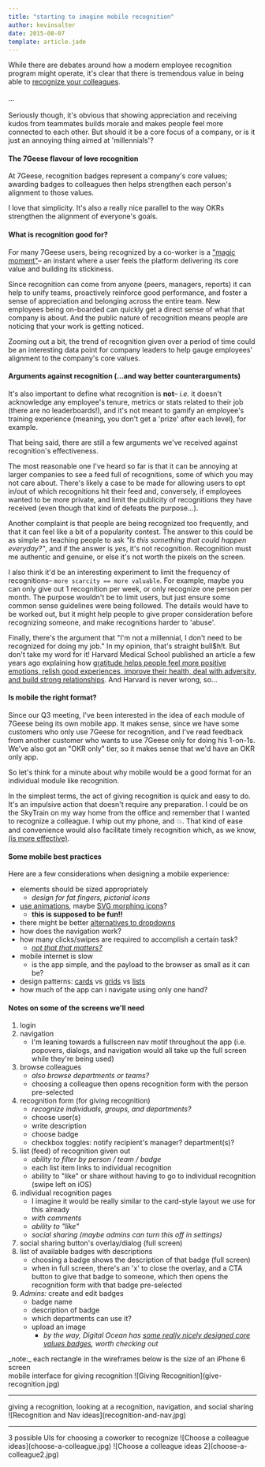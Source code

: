 ```yaml
---
title: "starting to imagine mobile recognition"
author: kevinsalter
date: 2015-08-07
template: article.jade
---
```


While there are debates around how a modern employee recognition program might operate, it's clear that there is tremendous value in being able to [recognize your colleagues](https://www.officevibe.com/facegame).
<br><br>
...
<br><br>
Seriously though, it's obvious that showing appreciation and receiving kudos from teammates builds morale and makes people feel more connected to each other.  But should it be a core focus of a company, or is it just an annoying thing aimed at 'millennials'?

<span class="more"></span>

#### The 7Geese flavour of ~~love~~ recognition

At 7Geese, recognition badges represent a company's core values; awarding badges to colleagues then helps strengthen each person's alignment to those values.

I love that simplicity.  It's also a really nice parallel to the way OKRs strengthen the alignment of everyone's goals.

#### What is recognition good for?

For many 7Geese users, being recognized by a co-worker is a ["magic moment"](http://genius.com/Alex-schultz-lecture-6-growth-annotated)– an instant where a user feels the platform delivering its core value and building its stickiness.

Since recognition can come from anyone (peers, managers, reports) it can help to unify teams, proactively reinforce good performance, and foster a sense of appreciation and belonging across the entire team.  New employees being on-boarded can quickly get a direct sense of what that company is about.  And the public nature of recognition means people are noticing that your work is getting noticed.

Zooming out a bit, the trend of recognition given over a period of time could be an interesting data point for company leaders to help gauge employees' alignment to the company's core values.


#### Arguments against recognition (...and way better counterarguments)

It's also important to define what recognition is **not**– _i.e._ it doesn't acknowledge any employee's tenure, metrics or stats related to their job (there are no leaderboards!), and it's not meant to gamify an employee's training experience (meaning, you don't get a 'prize' after each level), for example.

That being said, there are still a few arguments we've received against recognition's effectiveness.

The most reasonable one I've heard so far is that it can be annoying at larger companies to see a feed full of recognitions, some of which you may not care about.  There's likely a case to be made for allowing users to opt in/out of which recognitions hit their feed and, conversely, if employees wanted to be more private, and limit the publicity of recognitions they have received (even though that kind of defeats the purpose...).

Another complaint is that people are being recognized too frequently, and that it can feel like a bit of a popularity contest.  The answer to this could be as simple as teaching people to ask _"Is this something that could happen everyday?"_, and if the answer is _yes_, it's not recognition.  Recognition must me authentic and genuine, or else it's not worth the pixels on the screen.

I also think it'd be an interesting experiment to limit the frequency of recognitions– `more scarcity == more valuable`.  For example, maybe you can only give out 1 recognition per week, or only recognize one person per month.  The purpose wouldn't be to limit users, but just ensure some common sense guidelines were being followed.  The details would have to be worked out, but it might help people to give proper consideration before recognizing someone, and make recognitions harder to 'abuse'.

Finally, there's the argument that "I'm not a millennial, I don't need to be recognized for doing my job."  In my opinion, that's straight bull$h!t.  But don't take my word for it!  Harvard Medical School published an article a few years ago explaining how [gratitude helps people feel more positive emotions, relish good experiences, improve their health, deal with adversity, and build strong relationships](http://www.health.harvard.edu/newsletter_article/in-praise-of-gratitude).  And Harvard is never wrong, so...

#### Is mobile the right format?

Since our Q3 meeting, I've been interested in the idea of each module of 7Geese being its own mobile app.  It makes sense, since we have some customers who only use 7Geese for recognition, and I've read feedback from another customer who wants to use 7Geese only for doing his 1-on-1s.  We've also got an "OKR only" tier, so it makes sense that we'd have an OKR only app.

So let's think for a minute about why mobile would be a good format for an individual module like recognition.

In the simplest terms, the act of giving recognition is quick and easy to do.  It's an impulsive action that doesn't require any preparation.  I could be on the SkyTrain on my way home from the office and remember that I wanted to recognize a colleague.  I whip out my phone, and 💥.  That kind of ease and convenience would also facilitate timely recognition which, as we know, [(is more effective)](http://support.7geese.com/hc/en-us/articles/204411167-Tips-On-Recognizing-a-Teammate).


#### Some mobile best practices

Here are a few considerations when designing a mobile experience:
- elements should be sized appropriately
    - _design for fat fingers, pictorial icons_
- [use animations](http://tympanus.net/Development/CardExpansion/), maybe [SVG morphing icons](http://tympanus.net/Development/AnimatedSVGIcons/)?
    - **this is supposed to be fun!!**
- there might be better [alternatives to dropdowns](http://www.lukew.com/ff/entry.asp?1950)
- how does the navigation work?
- how many clicks/swipes are required to accomplish a certain task?
    - _[not that that matters?](http://uxmyths.com/post/654026581/myth-all-pages-should-be-accessible-in-3-clicks)_
- mobile internet is slow
    - is the app simple, and the payload to the browser as small as it can be?
- design patterns: [cards](https://blog.intercom.io/why-cards-are-the-future-of-the-web/) vs [grids](http://blog.uxpin.com/6774/5-creative-mobile-ui-patterns-navigation/) vs [lists](http://www.nngroup.com/articles/image-vs-list-mobile-navigation/)
- how much of the app can i navigate using only one hand?

#### Notes on some of the screens we'll need

1. login
2. navigation
    - I'm leaning towards a fullscreen nav motif throughout the app (i.e. popovers, dialogs, and navigation would all take up the full screen while they're being used)
3. browse colleagues
    - _also browse departments or teams?_
    - choosing a colleague then opens recognition form with the person pre-selected
4. recognition form (for giving recognition)
    - _recognize individuals, groups, and departments?_
    - choose user(s)
    - write description
    - choose badge
    - checkbox toggles: notify recipient's manager? department(s)?
5. list (feed) of recognition given out
    - _ability to filter by person / team / badge_
    - each list item links to individual recognition
    - ability to "like" or share without having to go to individual recognition (swipe left on iOS)
6. individual recognition pages
    - I imagine it would be really similar to the card-style layout we use for this already
    - _with comments_
    - _ability to "like"_
    - _social sharing (maybe admins can turn this off in settings)_
7. social sharing button's overlay/dialog (full screen)
8. list of available badges with descriptions
    - choosing a badge shows the description of that badge (full screen)
    - when in full screen, there's an 'x' to close the overlay, and a CTA button to give that badge to someone, which then opens the recognition form with that badge pre-selected
9. _Admins:_ create and edit badges
    - badge name
    - description of badge
    - which departments can use it?
    - upload an image
        - _by the way, Digital Ocean has [some really nicely designed core values badges](http://drbl.in/mZXI), worth checking out_

<p class="article-end"></p>

<div id="footnote-1" class="footnote">
    _note:_ each rectangle in the wireframes below is the size of an iPhone 6 screen
</div>
<span class="annotation">
    mobile interface for giving recognition
</span>
![Giving Recognition](give-recognition.jpg)
<hr>
<span class="annotation">
    giving a recognition, looking at a recognition, navigation, and social sharing
</span>
![Recognition and Nav ideas](recognition-and-nav.jpg)
<hr>
<span class="annotation">
    3 possible UIs for choosing a coworker to recognize
</span>
![Choose a colleague ideas](choose-a-colleague.jpg)
![Choose a colleague ideas 2](choose-a-colleague2.jpg)
